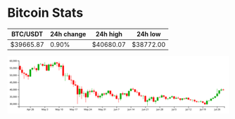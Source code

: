 # Bitcoin Stats

BTC/USDT|24h change|24h high|24h low|
|---|---|---|---|
|$39665.87|0.90%|$40680.07|$38772.00|

<img src="./chart.svg">
